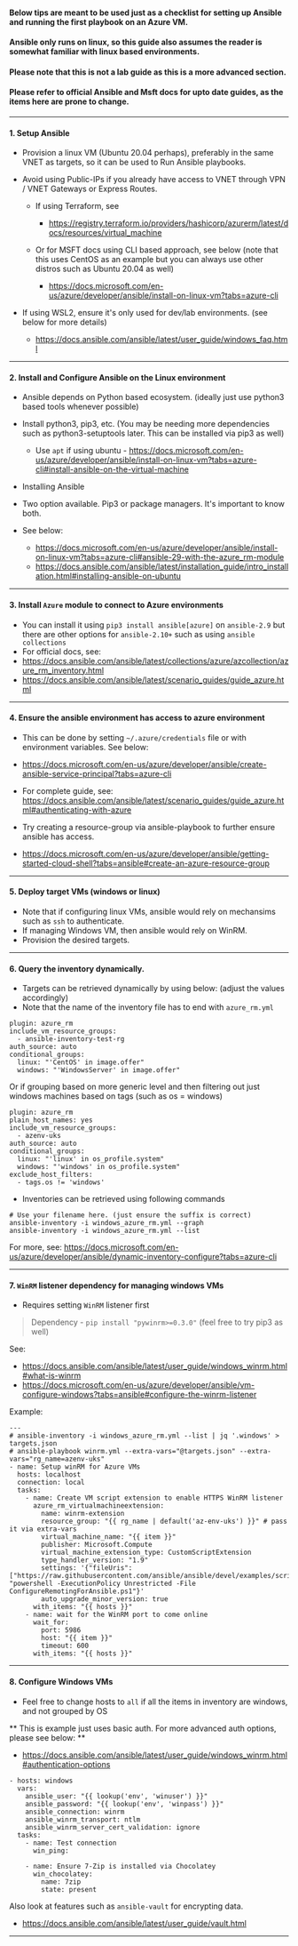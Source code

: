 #### Below tips are meant to be used just as a checklist for setting up Ansible and running the first playbook on an Azure VM. 

#### Ansible only runs on linux, so this guide also assumes the reader is somewhat familiar with linux based environments.

#### Please note that this is not a lab guide as this is a more advanced section. 
#### Please refer to official Ansible and Msft docs for upto date guides, as the items here are prone to change.

---

#### 1. Setup Ansible

* Provision a linux VM (Ubuntu 20.04 perhaps), preferably in the same VNET as targets, so it can be used to Run Ansible playbooks. 
* Avoid using Public-IPs if you already have access to VNET through VPN / VNET Gateways or Express Routes.

  * If using Terraform, see 
    * https://registry.terraform.io/providers/hashicorp/azurerm/latest/docs/resources/virtual_machine
  
  * Or for MSFT docs using CLI based approach, see below (note that this uses CentOS as an example but you can always use other distros such as Ubuntu 20.04 as well) 
    * https://docs.microsoft.com/en-us/azure/developer/ansible/install-on-linux-vm?tabs=azure-cli
  
* If using WSL2, ensure it's only used for dev/lab environments. (see below for more details)
  * https://docs.ansible.com/ansible/latest/user_guide/windows_faq.html 

---

#### 2. Install and Configure Ansible on the Linux environment

* Ansible depends on Python based ecosystem. (ideally just use python3 based tools whenever possible)

* Install python3, pip3, etc. (You may be needing more dependencies such as python3-setuptools later. This can be installed via pip3 as well)
  * Use `apt` if using ubuntu - https://docs.microsoft.com/en-us/azure/developer/ansible/install-on-linux-vm?tabs=azure-cli#install-ansible-on-the-virtual-machine

* Installing Ansible
 *  Two option available. Pip3 or package managers. It's important to know both.
 *  See below: 
     * https://docs.microsoft.com/en-us/azure/developer/ansible/install-on-linux-vm?tabs=azure-cli#ansible-29-with-the-azure_rm-module
     * https://docs.ansible.com/ansible/latest/installation_guide/intro_installation.html#installing-ansible-on-ubuntu

---

#### 3. Install `Azure` module to connect to Azure environments

* You can install it using `pip3 install ansible[azure]` on `ansible-2.9` but there are other options for `ansible-2.10+` such as using `ansible collections`
* For official docs, see:
* https://docs.ansible.com/ansible/latest/collections/azure/azcollection/azure_rm_inventory.html
* https://docs.ansible.com/ansible/latest/scenario_guides/guide_azure.html

---

#### 4. Ensure the ansible environment has access to azure environment

* This can be done by setting `~/.azure/credentials` file or with environment variables. See below:
* https://docs.microsoft.com/en-us/azure/developer/ansible/create-ansible-service-principal?tabs=azure-cli
* For complete guide, see: https://docs.ansible.com/ansible/latest/scenario_guides/guide_azure.html#authenticating-with-azure

* Try creating a resource-group via ansible-playbook to further ensure ansible has access.
* https://docs.microsoft.com/en-us/azure/developer/ansible/getting-started-cloud-shell?tabs=ansible#create-an-azure-resource-group

---

#### 5. Deploy target VMs (windows or linux)
* Note that if configuring linux VMs, ansible would rely on mechansims such as `ssh` to authenticate.
* If managing Windows VM, then ansible would rely on WinRM.
* Provision the desired targets.

---

#### 6. Query the inventory dynamically.
* Targets can be retrieved dynamically by using below: (adjust the values accordingly)
* Note that the name of the inventory file has to end with `azure_rm.yml`

```
plugin: azure_rm
include_vm_resource_groups:
  - ansible-inventory-test-rg
auth_source: auto
conditional_groups:
  linux: "'CentOS' in image.offer"
  windows: "'WindowsServer' in image.offer"
```

Or if grouping based on more generic level and then filtering out just windows machines based on tags (such as os = windows)

```
plugin: azure_rm
plain_host_names: yes
include_vm_resource_groups:
  - azenv-uks
auth_source: auto
conditional_groups:
  linux: "'linux' in os_profile.system"
  windows: "'windows' in os_profile.system"
exclude_host_filters:
  - tags.os != 'windows' 
```

* Inventories can be retrieved using following commands

```
# Use your filename here. (just ensure the suffix is correct)
ansible-inventory -i windows_azure_rm.yml --graph
ansible-inventory -i windows_azure_rm.yml --list
```
For more, see: https://docs.microsoft.com/en-us/azure/developer/ansible/dynamic-inventory-configure?tabs=azure-cli

---

#### 7. `WinRM` listener dependency for managing windows VMs
* Requires setting `WinRM` listener first

> Dependency - `pip install "pywinrm>=0.3.0"` (feel free to try pip3 as well)

See:
   * https://docs.ansible.com/ansible/latest/user_guide/windows_winrm.html#what-is-winrm
   * https://docs.microsoft.com/en-us/azure/developer/ansible/vm-configure-windows?tabs=ansible#configure-the-winrm-listener

Example:

```
---
# ansible-inventory -i windows_azure_rm.yml --list | jq '.windows' > targets.json
# ansible-playbook winrm.yml --extra-vars="@targets.json" --extra-vars="rg_name=azenv-uks"
- name: Setup winRM for Azure VMs
  hosts: localhost
  connection: local
  tasks:
    - name: Create VM script extension to enable HTTPS WinRM listener
      azure_rm_virtualmachineextension:
        name: winrm-extension
        resource_group: "{{ rg_name | default('az-env-uks') }}" # pass it via extra-vars
        virtual_machine_name: "{{ item }}"
        publisher: Microsoft.Compute
        virtual_machine_extension_type: CustomScriptExtension
        type_handler_version: "1.9"
        settings: '{"fileUris": ["https://raw.githubusercontent.com/ansible/ansible/devel/examples/scripts/ConfigureRemotingForAnsible.ps1"],"commandToExecute": "powershell -ExecutionPolicy Unrestricted -File ConfigureRemotingForAnsible.ps1"}'
        auto_upgrade_minor_version: true
      with_items: "{{ hosts }}"
    - name: wait for the WinRM port to come online
      wait_for:
        port: 5986
        host: "{{ item }}"
        timeout: 600
      with_items: "{{ hosts }}"
```

---

#### 8. Configure Windows VMs

* Feel free to change hosts to `all` if all the items in inventory are windows, and not grouped by OS

** This is example just uses basic auth. For more advanced auth options, please see below: **
* https://docs.ansible.com/ansible/latest/user_guide/windows_winrm.html#authentication-options

```
- hosts: windows
  vars:
    ansible_user: "{{ lookup('env', 'winuser') }}"
    ansible_password: "{{ lookup('env', 'winpass') }}"
    ansible_connection: winrm
    ansible_winrm_transport: ntlm
    ansible_winrm_server_cert_validation: ignore
  tasks:
    - name: Test connection
      win_ping:

    - name: Ensure 7-Zip is installed via Chocolatey
      win_chocolatey:
        name: 7zip
        state: present    
```

Also look at features such as `ansible-vault` for encrypting data. 
* https://docs.ansible.com/ansible/latest/user_guide/vault.html

---
